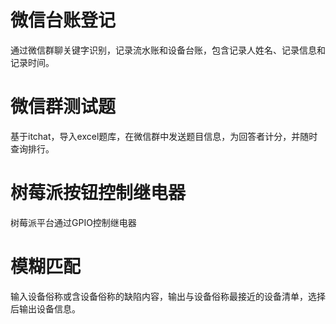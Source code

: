 # 微信台账登记
通过微信群聊关键字识别，记录流水账和设备台账，包含记录人姓名、记录信息和记录时间。

# 微信群测试题
基于itchat，导入excel题库，在微信群中发送题目信息，为回答者计分，并随时查询排行。

# 树莓派按钮控制继电器
树莓派平台通过GPIO控制继电器

# 模糊匹配
输入设备俗称或含设备俗称的缺陷内容，输出与设备俗称最接近的设备清单，选择后输出设备信息。

